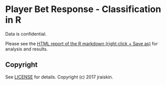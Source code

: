 # Player Bet Response - Classification in R

Data is confidential.

Please see the [HTML report of the R markdown (right click + Save as)](https://raw.githubusercontent.com/jraiskin/betting_player_response/master/load_data.spin.html)
for analysis and results.

## Copyright

See [LICENSE](LICENSE) for details.
Copyright (c) 2017 jraiskin.
